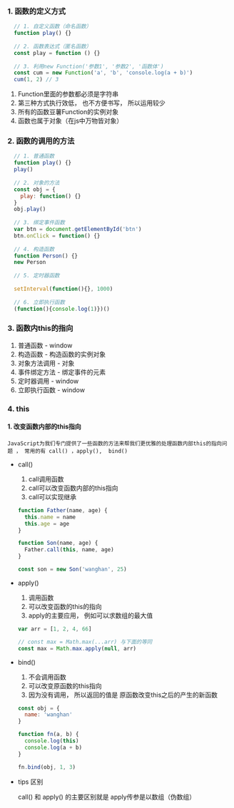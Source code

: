 ### 1. 函数的定义方式

```js
  // 1. 自定义函数（命名函数）
  function play() {}
  
  // 2. 函数表达式（匿名函数）
  const play = function () {}
  
  // 3. 利用new Function('参数1', '参数2', '函数体')
  const cum = new Function('a', 'b', 'console.log(a + b)')
  cum(1, 2) // 3
 ```
 
   1. Function里面的参数都必须是字符串
   2. 第三种方式执行效低， 也不方便书写， 所以运用较少
   3. 所有的函数豆薯Function的实例对象
   4. 函数也属于对象（在js中万物皆对象） 
             
             
### 2. 函数的调用的方法

```js
  // 1. 普通函数
  function play() {}
  play()
  
  // 2. 对象的方法
  const obj = {
    play: function() {}
  }
  obj.play()
  
  // 3. 绑定事件函数
  var btn = document.getElementById('btn')
  btn.onClick = function() {}
  
  // 4. 构造函数
  function Person() {}
  new Person
  
  // 5. 定时器函数
  
  setInterval(function(){}, 1000)
  
  // 6. 立即执行函数
  (function(){console.log(1)})()
```
              
### 3. 函数内this的指向
  
  1. 普通函数 - window
  2. 构造函数 - 构造函数的实例对象
  3. 对象方法调用 - 对象
  4. 事件绑定方法 - 绑定事件的元素
  5. 定时器调用 - window
  6. 立即执行函数 - window
  
### 4. this

  #### 1. 改变函数内部的this指向
  
    JavaScript为我们专门提供了一些函数的方法来帮我们更优雅的处理函数内部this的指向问题 ， 常用的有 call() ，apply(),  bind()
    
   + call()
    
      1. call调用函数
      2. call可以改变函数内部的this指向
      3. call可以实现继承
      
      ```js
      function Father(name, age) {
        this.name = name
        this.age = age
      }
      
      function Son(name, age) {
        Father.call(this, name, age)
      }
      
      const son = new Son('wanghan', 25)
      ```
      
   + apply()
   
      1. 调用函数
      2. 可以改变函数的this的指向
      3. apply的主要应用， 例如可以求数组的最大值
      
      ```js
      var arr = [1, 2, 4, 66]
      
      // const max = Math.max(...arr) 与下面的等同
      const max = Math.max.apply(null, arr)
      ```
              
   + bind()
   
      1. 不会调用函数
      2. 可以改变原函数的this指向
      3. 因为没有调用， 所以返回的值是 原函数改变this之后的产生的新函数
      
      ```js
      const obj = {
        name: 'wanghan'
      }
      
      function fn(a, b) {
        console.log(this)
        console.log(a + b)
      }
      
      fn.bind(obj, 1, 3)
      
      ```
   + tips 区别
   
      call() 和 apply() 的主要区别就是 apply传参是以数组（伪数组）
              
              
              
              
              
              
              
              
              
              
              
              
              
              
              
              
              
              
              
              
              
              
              
              
              
              
              
              
              
              
              
              
              
              
              
              
              
              
              
